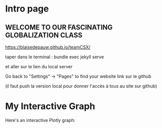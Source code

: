 # Intro page

## WELCOME TO OUR FASCINATING GLOBALIZATION CLASS

https://blaisedepauw.github.io/teamCSX/


taper dans le terminal : bundle exec jekyll serve

et aller sur le lien du local server

Go back to "Settings" -> "Pages" to find your website link sur le github

(il faut push la version local pour donner l'accès à tous au site sur github)

# My Interactive Graph

Here's an interactive Plotly graph:

<div id="myPlot" style="width:100%;height:500px;"></div>

<script src="{{ '/assets/js/myPlot.js'| relative_url }}"></script>
